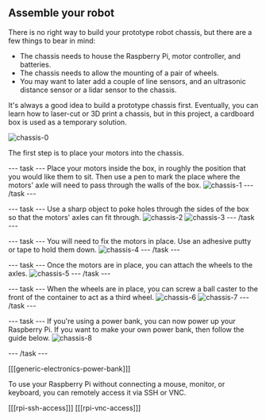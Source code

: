 ## Assemble your robot

There is no right way to build your prototype robot chassis, but there are a few things to bear in mind:

- The chassis needs to house the Raspberry Pi, motor controller, and batteries.
- The chassis needs to allow the mounting of a pair of wheels.
- You may want to later add a couple of line sensors, and an ultrasonic distance sensor or a lidar sensor to the chassis.

It's always a good idea to build a prototype chassis first. Eventually, you can learn how to laser-cut or 3D print a chassis, but in this project, a cardboard box is used as a temporary solution.

![chassis-0](images/chassis-0.jpg)

The first step is to place your motors into the chassis. 

--- task ---
Place your motors inside the box, in roughly the position that you would like them to sit. Then use a pen to mark the place where the motors' axle will need to pass through the walls of the box.
![chassis-1](images/chassis-1.jpg)
--- /task ---

--- task ---
Use a sharp object to poke holes through the sides of the box so that the motors' axles can fit through.
![chassis-2](images/chassis-2.jpg)
![chassis-3](images/chassis-3.jpg)
--- /task ---

--- task ---
You will need to fix the motors in place. Use an adhesive putty or tape to hold them down.
![chassis-4](images/chassis-4.jpg)
--- /task ---

--- task ---
Once the motors are in place, you can attach the wheels to the axles.
![chassis-5](images/chassis-5.jpg)
--- /task ---

--- task ---
When the wheels are in place, you can screw a ball caster to the front of the container to act as a third wheel.
![chassis-6](images/chassis-6.jpg)
![chassis-7](images/chassis-7.jpg)
--- /task ---

--- task ---
If you're using a power bank, you can now power up your Raspberry Pi. If you want to make your own power bank, then follow the guide below.
![chassis-8](images/chassis-8.jpg)

--- /task ---

[[[generic-electronics-power-bank]]]

To use your Raspberry Pi without connecting a mouse, monitor, or keyboard, you can remotely access it via SSH or VNC.

[[[rpi-ssh-access]]]
[[[rpi-vnc-access]]]
